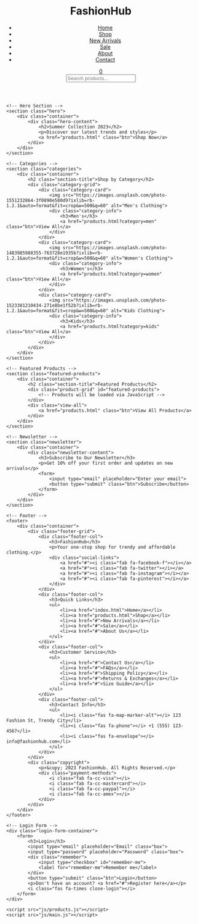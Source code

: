 <!DOCTYPE html>
<html lang="en">
<head>
    <meta charset="UTF-8">
    <meta name="viewport" content="width=device-width, initial-scale=1.0">
    <title>FashionHub - Trendy Clothing Store</title>
    <link rel="stylesheet" href="https://cdnjs.cloudflare.com/ajax/libs/font-awesome/6.0.0-beta3/css/all.min.css">
    <link rel="stylesheet" href="css/style.css">
    <link rel="stylesheet" href="css/responsive.css">
</head>
<body>
    <!-- Header -->
    <header>
        <div class="container">
            <div class="logo">
                <h1>Fashion<span>Hub</span></h1>
            </div>
            <nav>
                <ul>
                    <li><a href="index.html" class="active">Home</a></li>
                    <li><a href="products.html">Shop</a></li>
                    <li><a href="#">New Arrivals</a></li>
                    <li><a href="#">Sale</a></li>
                    <li><a href="#">About</a></li>
                    <li><a href="#">Contact</a></li>
                </ul>
            </nav>
            <div class="icons">
                <a href="#" id="search-btn"><i class="fas fa-search"></i></a>
                <a href="#" id="user-btn"><i class="fas fa-user"></i></a>
                <a href="cart.html" id="cart-btn"><i class="fas fa-shopping-cart"></i><span class="cart-count">0</span></a>
                <a href="#" id="menu-btn"><i class="fas fa-bars"></i></a>
            </div>
            <div class="search-form">
                <input type="search" placeholder="Search products...">
                <label for="search-box" class="fas fa-search"></label>
            </div>
        </div>
    </header>

    <!-- Hero Section -->
    <section class="hero">
        <div class="container">
            <div class="hero-content">
                <h2>Summer Collection 2023</h2>
                <p>Discover our latest trends and styles</p>
                <a href="products.html" class="btn">Shop Now</a>
            </div>
        </div>
    </section>

    <!-- Categories -->
    <section class="categories">
        <div class="container">
            <h2 class="section-title">Shop by Category</h2>
            <div class="category-grid">
                <div class="category-card">
                    <img src="https://images.unsplash.com/photo-1551232864-3f0890e580d9?ixlib=rb-1.2.1&auto=format&fit=crop&w=500&q=60" alt="Men's Clothing">
                    <div class="category-info">
                        <h3>Men's</h3>
                        <a href="products.html?category=men" class="btn">View All</a>
                    </div>
                </div>
                <div class="category-card">
                    <img src="https://images.unsplash.com/photo-1483985988355-763728e1935b?ixlib=rb-1.2.1&auto=format&fit=crop&w=500&q=60" alt="Women's Clothing">
                    <div class="category-info">
                        <h3>Women's</h3>
                        <a href="products.html?category=women" class="btn">View All</a>
                    </div>
                </div>
                <div class="category-card">
                    <img src="https://images.unsplash.com/photo-1523381210434-271e8be1f52b?ixlib=rb-1.2.1&auto=format&fit=crop&w=500&q=60" alt="Kids Clothing">
                    <div class="category-info">
                        <h3>Kids</h3>
                        <a href="products.html?category=kids" class="btn">View All</a>
                    </div>
                </div>
            </div>
        </div>
    </section>

    <!-- Featured Products -->
    <section class="featured-products">
        <div class="container">
            <h2 class="section-title">Featured Products</h2>
            <div class="product-grid" id="featured-products">
                <!-- Products will be loaded via JavaScript -->
            </div>
            <div class="view-all">
                <a href="products.html" class="btn">View All Products</a>
            </div>
        </div>
    </section>

    <!-- Newsletter -->
    <section class="newsletter">
        <div class="container">
            <div class="newsletter-content">
                <h3>Subscribe to Our Newsletter</h3>
                <p>Get 10% off your first order and updates on new arrivals</p>
                <form>
                    <input type="email" placeholder="Enter your email">
                    <button type="submit" class="btn">Subscribe</button>
                </form>
            </div>
        </div>
    </section>

    <!-- Footer -->
    <footer>
        <div class="container">
            <div class="footer-grid">
                <div class="footer-col">
                    <h3>FashionHub</h3>
                    <p>Your one-stop shop for trendy and affordable clothing.</p>
                    <div class="social-links">
                        <a href="#"><i class="fab fa-facebook-f"></i></a>
                        <a href="#"><i class="fab fa-twitter"></i></a>
                        <a href="#"><i class="fab fa-instagram"></i></a>
                        <a href="#"><i class="fab fa-pinterest"></i></a>
                    </div>
                </div>
                <div class="footer-col">
                    <h3>Quick Links</h3>
                    <ul>
                        <li><a href="index.html">Home</a></li>
                        <li><a href="products.html">Shop</a></li>
                        <li><a href="#">New Arrivals</a></li>
                        <li><a href="#">Sale</a></li>
                        <li><a href="#">About Us</a></li>
                    </ul>
                </div>
                <div class="footer-col">
                    <h3>Customer Service</h3>
                    <ul>
                        <li><a href="#">Contact Us</a></li>
                        <li><a href="#">FAQs</a></li>
                        <li><a href="#">Shipping Policy</a></li>
                        <li><a href="#">Returns & Exchanges</a></li>
                        <li><a href="#">Size Guide</a></li>
                    </ul>
                </div>
                <div class="footer-col">
                    <h3>Contact Info</h3>
                    <ul>
                        <li><i class="fas fa-map-marker-alt"></i> 123 Fashion St, Trendy City</li>
                        <li><i class="fas fa-phone"></i> +1 (555) 123-4567</li>
                        <li><i class="fas fa-envelope"></i> info@fashionhub.com</li>
                    </ul>
                </div>
            </div>
            <div class="copyright">
                <p>&copy; 2023 FashionHub. All Rights Reserved.</p>
                <div class="payment-methods">
                    <i class="fab fa-cc-visa"></i>
                    <i class="fab fa-cc-mastercard"></i>
                    <i class="fab fa-cc-paypal"></i>
                    <i class="fab fa-cc-amex"></i>
                </div>
            </div>
        </div>
    </footer>

    <!-- Login Form -->
    <div class="login-form-container">
        <form>
            <h3>Login</h3>
            <input type="email" placeholder="Email" class="box">
            <input type="password" placeholder="Password" class="box">
            <div class="remember">
                <input type="checkbox" id="remember-me">
                <label for="remember-me">Remember me</label>
            </div>
            <button type="submit" class="btn">Login</button>
            <p>Don't have an account? <a href="#">Register here</a></p>
            <i class="fas fa-times close-login"></i>
        </form>
    </div>

    <script src="js/products.js"></script>
    <script src="js/main.js"></script>
</body>
</html>
